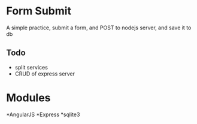 # Form Submit

A simple practice, submit a form, and POST to nodejs server, and save it to db

## Todo
- split services
- CRUD of express server

# Modules
*AngularJS
*Express
*sqlite3

